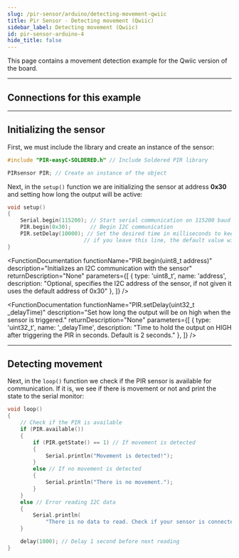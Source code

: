 ```yaml
---
slug: /pir-sensor/arduino/detecting-movement-qwiic
title: Pir Sensor - Detecting movement (Qwiic)
sidebar_label: Detecting movement (Qwiic)
id: pir-sensor-arduino-4
hide_title: false
---
```


This page contains a movement detection example for the Qwiic version of the board.

---

## Connections for this example

<CenteredImage src="/img/pir-sensor/connections_qwiic.png" alt="connections" />

---

## Initializing the sensor

First, we must include the library and create an instance of the sensor:

```cpp
#include "PIR-easyC-SOLDERED.h" // Include Soldered PIR library

PIRsensor PIR; // Create an instance of the object
```

Next, in the `setup()` function we are initializing the sensor at address **0x30** and setting how long the output will be active:

```cpp
void setup()
{
    Serial.begin(115200); // Start serial communication on 115200 baud rate
    PIR.begin(0x30);      // Begin I2C communication
    PIR.setDelay(10000); // Set the desired time in milliseconds to keep the PIR output active when movement is detected -
                        // if you leave this line, the default value will be 5 seconds, which is the minimum to work properly
}
```

<FunctionDocumentation
  functionName="PIR.begin(uint8_t address)"
  description="Initializes an I2C communication with the sensor"
  returnDescription="None"
  parameters={[ 
  { type: 'uint8_t', name: 'address', description: "Optional, specifies the I2C address of the sensor, if not given it uses the default address of 0x30" },
  ]}
/>

<FunctionDocumentation
  functionName="PIR.setDelay(uint32_t _delayTime)"
  description="Set how long the output will be on high when the sensor is triggered."
  returnDescription="None"
  parameters={[ 
  { type: 'uint32_t', name: '_delayTime', description: "Time to hold the output on HIGH after triggering the PIR in seconds. Default is 2 seconds." },
  ]}
/>

---

## Detecting movement

Next, in the `loop()` function we check if the PIR sensor is available for communication. If it is, we see if there is movement or not and print the state to the serial monitor:

```cpp
void loop()
{
    // Check if the PIR is available
    if (PIR.available())
    {
        if (PIR.getState() == 1) // If movement is detected
        {
            Serial.println("Movement is detected!");
        }
        else // If no movement is detected
        {
            Serial.println("There is no movement.");
        }
    }
    else // Error reading I2C data
    {
        Serial.println(
            "There is no data to read. Check if your sensor is connected or if you used the wrong I2C address.");
    }

    delay(1000); // Delay 1 second before next reading
}
```

<CenteredImage src="/img/pir-sensor/output_qwiic.png" alt="Motion detection on serial monitor" caption="Motion detection on serial monitor" width="80%" />

<FunctionDocumentation
  functionName="PIR.available()"
  description="The function checks if the PIR is available."
  returnDescription="Boolean value, True if it is available, False if not"
  parameters={[]}
/>

<FunctionDocumentation
  functionName="PIR.getState()"
  description="The function checks the state of the PIR sensor."
  returnDescription="Boolean value, True if motion was detected, False if not"
  parameters={[]}
/>